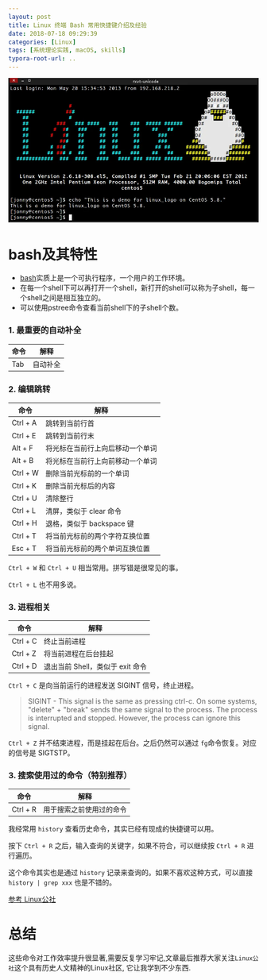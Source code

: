 ```yaml
---
layout: post
title: Linux 终端 Bash 常用快捷键介绍及经验
date: 2018-07-18 09:29:39
categories: [Linux]
tags: [系统理论实践, macOS, skills]
typora-root-url: ..
---
```


![](/assets/images/20180718LinuxBash/20130520LinuxLogoOnCentos5.webp)


# bash及其特性

* [bash](http://cn.linux.vbird.org/linux_basic/0320bash.php)实质上是一个可执行程序，一个用户的工作环境。
* 在每一个shell下可以再打开一个shell，新打开的shell可以称为子shell，每一个shell之间是相互独立的。
* 可以使用pstree命令查看当前shell下的子shell个数。

### 1. 最重要的自动补全

| 命令 | 解释 |
| ----- | ----- |
| Tab | 自动补全 |

### 2. 编辑跳转

| 命令	| 解释 |
| ----- | ----- |
| Ctrl + A | 跳转到当前行首 |
|Ctrl + E | 跳转到当前行末 |
|Alt + F | 将光标在当前行上向后移动一个单词 |
|Alt + B | 将光标在当前行上向前移动一个单词 |
|Ctrl + W	| 删除当前光标前的一个单词 |
|Ctrl + K	| 删除当前光标后的内容 |
|Ctrl + U | 清除整行 |
|Ctrl + L	| 清屏，类似于 clear 命令 |
|Ctrl + H	| 退格，类似于 backspace 键 |
|Ctrl + T	| 将当前光标前的两个字符互换位置 |
|Esc + T	| 将当前光标前的两个单词互换位置 |

`Ctrl + W` 和 `Ctrl + U` 相当常用。拼写错是很常见的事。

`Ctrl + L` 也不用多说。

### 3. 进程相关

| 命令	| 解释 |
| ----- | ----- |
| Ctrl + C | 终止当前进程 |
| Ctrl + Z | 将当前进程在后台挂起
| Ctrl + D | 退出当前 Shell，类似于 exit 命令 | 


`Ctrl + C` 是向当前运行的进程发送 SIGINT 信号，终止进程。

> SIGINT - This signal is the same as pressing ctrl-c. On some systems, "delete" + "break" sends the same signal to the process. The process is interrupted and stopped. However, the process can ignore this signal.


`Ctrl + Z` 并不结束进程，而是挂起在后台。之后仍然可以通过 `fg`命令恢复。对应的信号是 SIGTSTP。

### 3. 搜索使用过的命令（特别推荐）

| 命令	| 解释 |
| ----- | ----- |
| Ctrl + R | 用于搜索之前使用过的命令 |

我经常用 `history` 查看历史命令，其实已经有现成的快捷键可以用。

按下 `Ctrl + R` 之后，输入查询的关键字，如果不符合，可以继续按 `Ctrl + R` 进行遍历。

这个命令其实也是通过 `history` 记录来查询的。如果不喜欢这种方式，可以直接 `history | grep xxx` 也是不错的。


[参考 Linux公社](https://www.linuxidc.com/Linux/2017-11/148262.htm)



# 总结

这些命令对工作效率提升很显著,需要反复学习牢记,文章最后推荐大家关注`Linux公社`这个具有历史人文精神的Linux社区, 它让我学到不少东西.



